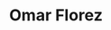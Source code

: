 ---
title: Omar Florez
description: Senior ML Researcher @Centro Nacional de IA
cover: https://somosnlp.github.io/assets/images/comunidad/omar_florez.webp
website: 
twitter: 
linkedin: 
github: 
community: Ponente
---